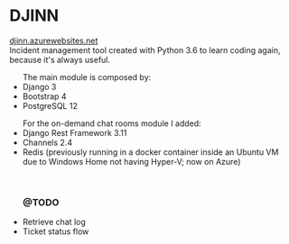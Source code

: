 # DJINN
<a href="https://djinn.azurewebsites.net/">djinn.azurewebsites.net</a>
<br />
Incident management tool created with Python 3.6 to learn coding again, because it's always useful. <br />
<ul>
  The main module is composed by:
  <li>Django 3</li>
  <li>Bootstrap 4</li>
  <li>PostgreSQL 12</li>
</ul>
<ul>
  For the on-demand chat rooms module I added:
  <li>Django Rest Framework 3.11</li>
  <li>Channels 2.4</li>
  <li>Redis (previously running in a docker container inside an Ubuntu VM due to Windows Home not having Hyper-V; now on Azure)</li>
</ul>
<br />
<ul>
  <h3>@TODO</h3>
  <li>Retrieve chat log</li>
  <li>Ticket status flow</li>
</ul>
